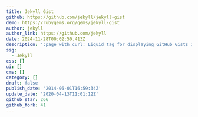 ```yaml
---
title: Jekyll Gist
github: https://github.com/jekyll/jekyll-gist
demo: https://rubygems.org/gems/jekyll-gist
author: jekyll
author_link: https://github.com/jekyll
date: 2024-11-28T00:02:50.413Z
description: ':page_with_curl: Liquid tag for displaying GitHub Gists in Jekyll sites.'
ssg:
  - Jekyll
css: []
ui: []
cms: []
category: []
draft: false
publish_date: '2014-06-01T16:59:34Z'
update_date: '2020-04-13T11:01:12Z'
github_star: 266
github_fork: 41
---
```

